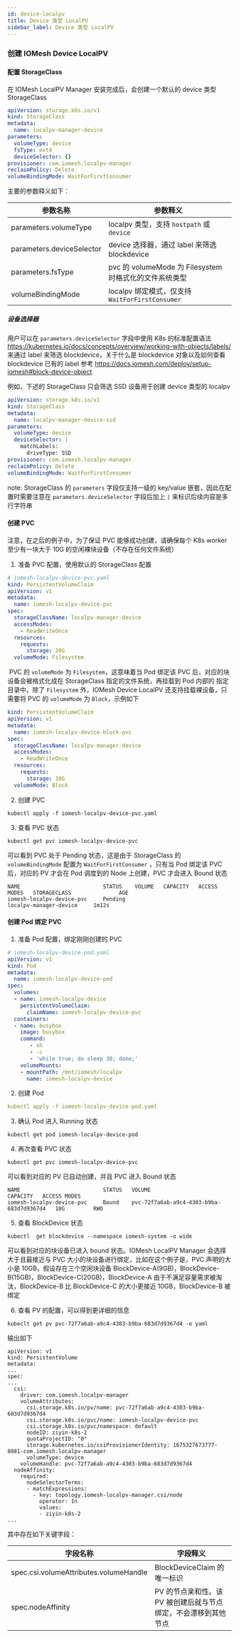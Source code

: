 ```yaml
---
id: device-localpv
title: Device 类型 LocalPV
sidebar_label: Device 类型 LocalPV
---
```


### 创建 IOMesh Device LocalPV

#### 配置 StorageClass

在 IOMesh LocalPV Manager 安装完成后，会创建一个默认的 device 类型 StorageClass

```yaml
apiVersion: storage.k8s.io/v1
kind: StorageClass
metadata:
  name: localpv-manager-device
parameters:
  volumeType: device
  fsType: ext4
  deviceSelector: {}
provisioner: com.iomesh.localpv-manager
reclaimPolicy: Delete
volumeBindingMode: WaitForFirstConsumer
```

主要的参数释义如下：

| 参数名称                  | 参数释义                                               |
| ------------------------- | ------------------------------------------------------ |
| parameters.volumeType     | localpv 类型，支持 `hostpath` 或 `device`              |
| parameters.deviceSelector | device 选择器，通过 label 来筛选 blockdevice           |
| parameters.fsType         | pvc 的 volumeMode 为 Filesystem 时格式化的文件系统类型 |
| volumeBindingMode         | localpv 绑定模式，仅支持 `WaitForFirstConsumer`        |

##### 设备选择器

用户可以在 `parameters.deviceSelector` 字段中使用 K8s 的标准配置语法 https://kubernetes.io/docs/concepts/overview/working-with-objects/labels/ 来通过 label 来筛选 blockdevice，关于什么是 blockdevice 对象以及如何查看 blockdevice 已有的 label 参考 https://docs.iomesh.com/deploy/setup-iomesh#block-device-object

例如，下述的 StorageClass 只会筛选 SSD 设备用于创建 device 类型的 localpv

```yaml
apiVersion: storage.k8s.io/v1
kind: StorageClass
metadata:
  name: localpv-manager-device-ssd
parameters:
  volumeType: device
  deviceSelector: |
    matchLabels:
      driveType: SSD
provisioner: com.iomesh.localpv-manager
reclaimPolicy: Delete
volumeBindingMode: WaitForFirstConsumer
```

note: StorageClass 的 `parameters` 字段仅支持一级的 key/value 嵌套，因此在配置时需要注意在 `parameters.deviceSelector` 字段后加上 `|` 来标识后续内容是多行字符串

#### 创建 PVC

注意，在之后的例子中，为了保证 PVC 能够成功创建，请确保每个 K8s worker 至少有一块大于 10G 的空闲裸块设备（不存在任何文件系统）

1. 准备 PVC 配置，使用默认的 StorageClass 配置

```yaml
# iomesh-localpv-device-pvc.yaml
kind: PersistentVolumeClaim
apiVersion: v1
metadata:
  name: iomesh-localpv-device-pvc
spec:
  storageClassName: localpv-manager-device
  accessModes:
    - ReadWriteOnce
  resources:
    requests:
      storage: 10G
  volumeMode: Filesystem
```

​	PVC 的 `volumeMode` 为 `Filesystem`，这意味着当 Pod 绑定该 PVC 后，对应的块设备会被格式化成在 StorageClass 指定的文件系统，再挂载到 Pod 内部的	指定目录中。除了 `Filesystem` 外，IOMesh Device LocalPV 还支持挂载裸设备，只需要将 PVC 的 `volumeMode` 为 `Block`，示例如下

```yaml
kind: PersistentVolumeClaim
apiVersion: v1
metadata:
  name: iomesh-localpv-device-block-pvc
spec:
  storageClassName: localpv-manager-device
  accessModes:
    - ReadWriteOnce
  resources:
    requests:
      storage: 10G
  volumeMode: Block
```

2. 创建 PVC

```shell
kubectl apply -f iomesh-localpv-device-pvc.yaml
```

3. 查看 PVC 状态

```shell
kubectl get pvc iomesh-localpv-device-pvc
```

可以看到 PVC 处于 Pending 状态，这是由于 StorageClass 的 `volumeBindingMode` 配置为 `WaitForFirstConsumer` ，只有当 Pod 绑定该 PVC 后，对应的 PV 才会在 Pod 调度到的 Node 上创建，PVC 才会进入 Bound 状态

```shell
NAME                          STATUS    VOLUME   CAPACITY   ACCESS MODES   STORAGECLASS               AGE
iomesh-localpv-device-pvc     Pending                                      localpv-manager-device     1m12s
```

#### 创建 Pod 绑定 PVC

1. 准备 Pod 配置，绑定刚刚创建的 PVC

```yaml
# iomesh-localpv-device-pod.yaml
apiVersion: v1
kind: Pod
metadata:
  name: iomesh-localpv-device-pod
spec:
  volumes:
  - name: iomesh-localpv-device
    persistentVolumeClaim:
      claimName: iomesh-localpv-device-pvc
  containers:
  - name: busybox
    image: busybox
    command:
       - sh
       - -c
       - 'while true; do sleep 30; done;'
    volumeMounts:
    - mountPath: /mnt/iomesh/localpv
      name: iomesh-localpv-device
```

2. 创建 Pod

```yaml
kubectl apply -f iomesh-localpv-device-pod.yaml
```

3. 确认 Pod 进入 Running 状态

```shell
kubectl get pod iomesh-localpv-device-pod
```

4. 再次查看 PVC 状态

```shell
kubectl get pvc iomesh-localpv-device-pvc
```

可以看到对应的 PV 已自动创建，并且 PVC 进入 Bound 状态

```shell
NAME                          STATUS   VOLUME                                     CAPACITY   ACCESS MODES     
iomesh-localpv-device-pvc     Bound    pvc-72f7a6ab-a9c4-4303-b9ba-683d7d9367d4   10G         RWO           
```

5. 查看 BlockDevice 状态

```shell
kubectl  get blockdevice --namespace iomesh-system -o wide
```

可以看到对应的块设备已进入 bound 状态。IOMesh LocalPV Manager 会选择大于且最接近与 PVC 大小的块设备进行绑定，比如在这个例子是，PVC 声明的大小是 10GB，假设存在三个空闲块设备 BlockDevice-A(9GB)，BlockDevice-B(15GB)，BlockDevice-C(20GB)，BlockDevice-A 由于不满足容量需求被淘汰，BlockDevice-B 比 BlockDevice-C 的大小更接近 10GB，BlockDevice-B 被绑定

6. 查看 PV 的配置，可以得到更详细的信息

```shell
kubeclt get pv pvc-72f7a6ab-a9c4-4303-b9ba-683d7d9367d4 -o yaml
```

输出如下

```shell
apiVersion: v1
kind: PersistentVolume
metadata:
...
spec:
...
  csi:
    driver: com.iomesh.localpv-manager
    volumeAttributes:
      csi.storage.k8s.io/pv/name: pvc-72f7a6ab-a9c4-4303-b9ba-683d7d9367d4
      csi.storage.k8s.io/pvc/name: iomesh-localpv-device-pvc
      csi.storage.k8s.io/pvc/namespace: default
      nodeID: ziyin-k8s-2
      quotaProjectID: "0"
      storage.kubernetes.io/csiProvisionerIdentity: 1675327673777-8081-com.iomesh.localpv-manager
      volumeType: device
    volumeHandle: pvc-72f7a6ab-a9c4-4303-b9ba-683d7d9367d4
  nodeAffinity:
    required:
      nodeSelectorTerms:
      - matchExpressions:
        - key: topology.iomesh-localpv-manager.csi/node
          operator: In
          values:
          - ziyin-k8s-2
...
```

其中存在如下关键字段：

| 字段名称                               | 字段释义                                                     |
| -------------------------------------- | ------------------------------------------------------------ |
| spec.csi.volumeAttributes.volumeHandle | BlockDeviceClaim 的唯一标识                                  |
| spec.nodeAffinity                      | PV 的节点亲和性。该 PV 被创建后就与节点绑定，不会漂移到其他节点 |

 
